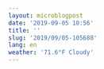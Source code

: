 ```yaml
---
layout: microblogpost
date: '2019-09-05 10:56'
title: ''
slug: '2019/09/05-105688'
lang: en
weather: '71.6°F Cloudy'
---
```

